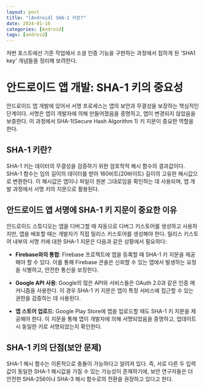 ```yaml
---
layout: post
title: "[Android] SHA-1 키란?"
date: 2024-01-16
categories: [Android]
tags: [android]
---
```



저번 포스트에선 기존 작업에서 소셜 인증 기능을 구현하는 과정에서 접하게 된 'SHA1 key' 개념들을 정리해 보려한다.

# 안드로이드 앱 개발: SHA-1 키의 중요성

안드로이드 앱 개발에 있어서 서명 프로세스는 앱의 보안과 무결성을 보장하는 핵심적인 단계이다. 서명은 앱이 개발자에 의해 만들어졌음을 증명하고, 앱이 변경되지 않았음을 보증한다. 이 과정에서 SHA-1(Secure Hash Algorithm 1) 키 지문이 중요한 역할을 한다.

## SHA-1 키란?

SHA-1 키는 데이터의 무결성을 검증하기 위한 암호학적 해시 함수의 결과값이다. SHA-1 함수는 임의 길이의 데이터를 받아 160비트(20바이트) 길이의 고유한 해시값으로 변환한다. 이 해시값은 앱이나 파일이 원본 그대로임을 확인하는 데 사용되며, 앱 개발 과정에서 서명 키의 지문으로 활용된다.

## 안드로이드 앱 서명에 SHA-1 키 지문이 중요한 이유

안드로이드 스튜디오는 앱을 디버그할 때 자동으로 디버그 키스토어를 생성하고 사용하지만, 앱을 배포할 때는 개발자가 직접 릴리스 키스토어를 생성해야 한다. 릴리스 키스토어 내부의 서명 키에 대한 SHA-1 지문은 다음과 같은 상황에서 필요하다:

- **Firebase와의 통합**: Firebase 프로젝트에 앱을 등록할 때 SHA-1 키 지문을 제공해야 할 수 있다. 이를 통해 Firebase 콘솔은 신뢰할 수 있는 앱에서 발생하는 요청을 식별하고, 안전한 통신을 보장한다.

- **Google API 사용**: Google의 많은 API와 서비스들은 OAuth 2.0과 같은 인증 메커니즘을 사용한다. 이 경우 SHA-1 키 지문은 앱이 특정 서비스에 접근할 수 있는 권한을 검증하는 데 사용된다.

- **앱 스토어 업로드**: Google Play Store에 앱을 업로드할 때도 SHA-1 키 지문을 제공해야 한다. 이 지문을 통해 앱이 개발자에 의해 서명되었음을 증명하고, 업데이트 시 동일한 키로 서명되었는지 확인한다.

## SHA-1 키의 단점(보안 문제)

SHA-1 해시 함수는 이론적으로 충돌이 가능하다고 알려져 있다. 즉, 서로 다른 두 입력값이 동일한 SHA-1 해시값을 가질 수 있는 가능성이 존재하기에, 보안 연구자들은 더 안전한 SHA-256이나 SHA-3 해시 함수로의 전환을 권장하고 있다고 한다.